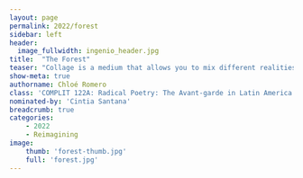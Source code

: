 ```yaml
---
layout: page
permalink: 2022/forest
sidebar: left
header:
  image_fullwidth: ingenio_header.jpg
title:  "The Forest"
teaser: "Collage is a medium that allows you to mix different realities. I’ve always been enchanted by the forest and think that it’s a place where anything can be found. Through this digital collage, I incorporated cutouts from a various array of magazines, with the hope of portraying an ambience that is confusing but enticing at the same time. The forest is magical! There is so much hidden in the spaces of nature we transit through. "
show-meta: true
authorname: Chloé Romero
class: 'COMPLIT 122A: Radical Poetry: The Avant-garde in Latin America and Spain (ILAC 122A)'
nominated-by: 'Cintia Santana'
breadcrumb: true
categories:
    - 2022
    - Reimagining
image:
    thumb: 'forest-thumb.jpg'
    full: 'forest.jpg'
---
```


